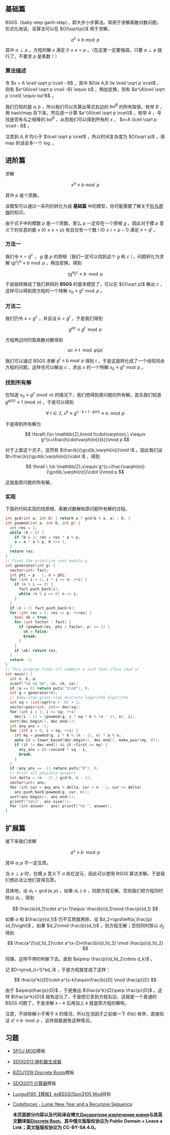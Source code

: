 ## 基础篇

BSGS（baby-step gaint-step），即大步小步算法。常用于求解离散对数问题。形式化地说，该算法可以在 $O(\sqrt{p})$ 用于求解。

$$
a^x \equiv b \bmod p
$$

其中 $a\perp p$ 。方程的解 $x$ 满足 $0 \le x < p$ 。（在这里一定要强调，只要 $a\perp p$ 就行了，不要求 $p$ 是素数！）

### 算法描述

令 $x = A \lceil \sqrt p \rceil - B$ ，其中 $0\le A,B \le \lceil \sqrt p \rceil$ ，则有 $a^{A\lceil \sqrt p \rceil -B} \equiv b$ ，稍加变换，则有 $a^{A\lceil \sqrt p \rceil} \equiv ba^B$ 。

我们已知的是 $a,b$ ，所以我们可以先算出等式右边的 $ba^B$ 的所有取值，枚举 $B$ ，用 hash/map 存下来，然后逐一计算 $a^{A\lceil \sqrt p \rceil}$ ，枚举 $A$ ，寻找是否有与之相等的 $ba^B$ ，从而我们可以得到所有的 $x$ ， $x=A \lceil \sqrt p \rceil - B$ 。

注意到 $A,B$ 均小于 $\lceil \sqrt p \rceil$ ，所以时间复杂度为 $O(\sqrt p)$ ，用 map 的话会多一个 $\log$ 。

## 进阶篇

求解

$$
x^a \equiv b \bmod p
$$

其中 $p$ 是个质数。

该模型可以通过一系列的转化为成 **基础篇** 中的模型，你可能需要了解关于[阶与原根](/math/primitive-root/)的知识。

由于式子中的模数 $p$ 是一个质数，那么 $p$ 一定存在一个原根 $g$ 。因此对于模 $p$ 意义下的任意的数 $x\ (0\le x<p)$ 有且仅有一个数 $i\ (0\le i<p-1)$ 满足 $x = g^i$ 。

### 方法一

我们令 $x=g^c$ ， $g$ 是 $p$ 的原根（我们一定可以找到这个 $g$ 和 $c$ ），问题转化为求解 $(g^c)^a \equiv b \bmod p$ 。稍加变换，得到

$$
(g^a)^c \equiv b \mod p
$$

于是就转换成了我们熟知的 **BSGS** 的基本模型了，可以在 $O(\sqrt p)$ 解出 $c$ ，这样可以得到原方程的一个特解 $x_0\equiv g^c\bmod p$ 。

### 方法二

我们仍令 $x=g^c$ ，并且设 $b=g^t$ ，于是我们得到

$$
g^{ac}\equiv g^t\mod p
$$

方程两边同时取离散对数得到

$$
ac\equiv t\mod \varphi(p)
$$

我们可以通过 BSGS 求解 $g^t\equiv b\bmod p$ 得到 $t$ ，于是这就转化成了一个线性同余方程的问题。这样也可以解出 $c$ ，求出 $x$ 的一个特解 $x_0\equiv g^c\bmod p$ 。

### 找到所有解

在知道 $x_0\equiv g^{c}\pmod n$ 的情况下，我们想得到原问题的所有解。首先我们知道 $g^{\varphi(n)}\equiv 1\pmod n$ ，于是可以得到

$$
\forall\ t \in \mathbb{Z},\ x^k \equiv g^{ c \cdot k + t\cdot\varphi(n)}\equiv a \mod p
$$

于是得到所有解为

$$
\forall\ t\in \mathbb{Z},k\mid t\cdot\varphi(n),\ x\equiv g^{c+\frac{t\cdot\varphi(n)}{k}}\mod p
$$

对于上面这个式子，显然有 $\frac{k}{\gcd(k,\varphi(n))}\mid t$ 。因此我们设 $t=\frac{k}{\gcd(k,\varphi(n))}\cdot i$ ，得到

$$
\forall \ i\in \mathbb{Z},x\equiv g^{c+\frac{\varphi(n)}{\gcd(k,\varphi(n))}\cdot i}\mod p
$$

这就是原问题的所有解。

### 实现

下面的代码实现的找原根、离散对数解和原问题所有解的过程。

```cpp
int gcd(int a, int b) { return a ? gcd(b % a, a) : b; }
int powmod(int a, int b, int p) {
  int res = 1;
  while (b > 0) {
    if (b & 1) res = res * a % p;
    a = a * a % p, b >>= 1;
  }
  return res;
}
// Finds the primitive root modulo p
int generator(int p) {
  vector<int> fact;
  int phi = p - 1, n = phi;
  for (int i = 2; i * i <= n; ++i) {
    if (n % i == 0) {
      fact.push_back(i);
      while (n % i == 0) n /= i;
    }
  }
  if (n > 1) fact.push_back(n);
  for (int res = 2; res <= p; ++res) {
    bool ok = true;
    for (int factor : fact) {
      if (powmod(res, phi / factor, p) == 1) {
        ok = false;
        break;
      }
    }
    if (ok) return res;
  }
  return -1;
}
// This program finds all numbers x such that x^k=a (mod n)
int main() {
  int n, k, a;
  scanf("%d %d %d", &n, &k, &a);
  if (a == 0) return puts("1\n0"), 0;
  int g = generator(n);
  // Baby-step giant-step discrete logarithm algorithm
  int sq = (int)sqrt(n + .0) + 1;
  vector<pair<int, int>> dec(sq);
  for (int i = 1; i <= sq; ++i)
    dec[i - 1] = {powmod(g, i * sq * k % (n - 1), n), i};
  sort(dec.begin(), dec.end());
  int any_ans = -1;
  for (int i = 0; i < sq; ++i) {
    int my = powmod(g, i * k % (n - 1), n) * a % n;
    auto it = lower_bound(dec.begin(), dec.end(), make_pair(my, 0));
    if (it != dec.end() && it->first == my) {
      any_ans = it->second * sq - i;
      break;
    }
  }
  if (any_ans == -1) return puts("0"), 0;
  // Print all possible answers
  int delta = (n - 1) / gcd(k, n - 1);
  vector<int> ans;
  for (int cur = any_ans % delta; cur < n - 1; cur += delta)
    ans.push_back(powmod(g, cur, n));
  sort(ans.begin(), ans.end());
  printf("%d\n", ans.size());
  for (int answer : ans) printf("%d ", answer);
}
```

## 扩展篇

接下来我们求解

$$
a^x\equiv b\mod p
$$

其中 $a,p$ 不一定互质。

当 $a\perp p$ 时，在模 $p$ 意义下 $a$ 存在逆元，因此可以使用 BSGS 算法求解。于是我们想办法让他们变得互质。

具体地，设 $d_1=\gcd(a,p)$ 。如果 $d_1\nmid b$ ，则原方程无解。否则我们把方程同时除以 $d_1$ ，得到

$$
\frac{a}{d_1}\cdot a^{x-1}\equiv \frac{b}{d_1}\mod \frac{p}{d_1}
$$

如果 $a$ 和 $\frac{p}{d_1}$ 仍不互质就再除，设 $d_2=\gcd\left(a,\frac{p}{d_1}\right)$ 。如果 $d_2\nmid \frac{b}{d_1}$ ，则方程无解；否则同时除以 $d_2$ 得到

$$
\frac{a^2}{d_1d_2}\cdot a^{x-2}≡\frac{b}{d_1d_2} \mod \frac{p}{d_1d_2}
$$

同理，这样不停的判断下去。直到 $a\perp \frac{p}{d_1d_2\cdots d_k}$ 。

记 $D=\prod_{i=1}^kd_i$ ，于是方程就变成了这样：

$$
\frac{a^k}{D}\cdot a^{x-k}\equiv\frac{b}{D} \mod \frac{p}{D}
$$

由于 $a\perp\frac{p}{D}$ ，于是推出 $\frac{a^k}{D}\perp \frac{p}{D}$ 。这样 $\frac{a^k}{D}$ 就有逆元了，于是把它丢到方程右边，这就是一个普通的 BSGS 问题了，于是求解 $x-k$ 后再加上 $k$ 就是原方程的解啦。

注意，不排除解小于等于 $k$ 的情况，所以在消因子之前做一下 $\Theta(k)$ 枚举，直接验证 $a^i\equiv b \mod p$ ，这样就能避免这种情况。

## 习题

-   [SPOJ MOD](https://www.spoj.com/problems/MOD/)模板
-   [SDOI2013 随机数生成器](http://www.lydsy.com/JudgeOnline/problem.php?id=3122)
-   [BZOJ1319 Discrete Roots](http://www.lydsy.com/JudgeOnline/problem.php?id=1319)模板
-   [SDOI2011 计算器](https://www.luogu.org/problemnew/show/P2485)模板
-   [Luogu4195【模板】exBSGS/Spoj3105 Mod](https://www.luogu.org/problemnew/show/P4195)目标
-   [Codeforces - Lunar New Year and a Recursive Sequence](https://codeforces.com/contest/1106/problem/F)

     **本页面部分内容以及代码译自博文[Дискретное извлечение корня](http://e-maxx.ru/algo/discrete_root)与其英文翻译版[Discrete Root](https://cp-algorithms.com/algebra/discrete-root.html)。其中俄文版版权协议为 Public Domain + Leave a Link；英文版版权协议为 CC-BY-SA 4.0。** 
